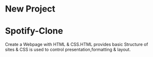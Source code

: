# New Project
# Spotify-Clone
Create a Webpage with HTML & CSS.HTML provides basic Structure of sites & CSS is used to control presentation,formatting & layout.

